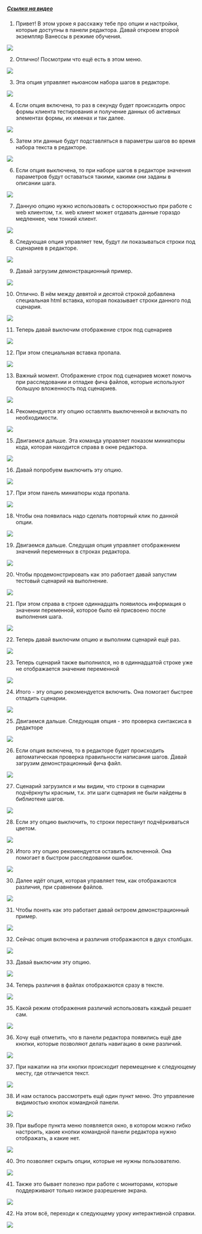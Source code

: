 ﻿##### [Ссылка на видео](https://youtu.be/3Lzbzm4Eea0)

001. Привет! В этом уроке я расскажу тебе про опции и настройки, которые доступны в панели редактора. Давай откроем второй экземпляр Ванессы в режиме обучения.

![](https://vanessa-files.do.bit-erp.ru/Doc/1.2.040.1/MD/Глава02/images/005_НастройкиВПанелиРедактораДругиеНастройки.png)

002. Отлично! Посмотрим что ещё есть в этом меню.

![](https://vanessa-files.do.bit-erp.ru/Doc/1.2.040.1/MD/Глава02/images/008_НастройкиВПанелиРедактораДругиеНастройки.png)

003. Эта опция управляет ньюансом набора шагов в редакторе.

![](https://vanessa-files.do.bit-erp.ru/Doc/1.2.040.1/MD/Глава02/images/012_НастройкиВПанелиРедактораДругиеНастройки.png)

004. Если опция включена, то раз в секунду будет происходить опрос формы клиента тестирования и получение данных об активных элементах формы, их именах и так далее.

![](https://vanessa-files.do.bit-erp.ru/Doc/1.2.040.1/MD/Глава02/images/015_НастройкиВПанелиРедактораДругиеНастройки.png)

005. Затем эти данные будут подставляться в параметры шагов во время набора текста в редакторе.

![](https://vanessa-files.do.bit-erp.ru/Doc/1.2.040.1/MD/Глава02/images/016_НастройкиВПанелиРедактораДругиеНастройки.png)

006. Если опция выключена, то при наборе шагов в редакторе значения параметров будут оставаться такими, какими они заданы в описании шага.

![](https://vanessa-files.do.bit-erp.ru/Doc/1.2.040.1/MD/Глава02/images/017_НастройкиВПанелиРедактораДругиеНастройки.png)

007. Данную опцию нужно использовать с осторожностью при работе с web клиентом, т.к. web клиент может отдавать данные гораздо медленнее, чем тонкий клиент.

![](https://vanessa-files.do.bit-erp.ru/Doc/1.2.040.1/MD/Глава02/images/018_НастройкиВПанелиРедактораДругиеНастройки.png)

008. Следующая опция управляет тем, будут ли показываться строки под сценариев в редакторе.

![](https://vanessa-files.do.bit-erp.ru/Doc/1.2.040.1/MD/Глава02/images/022_НастройкиВПанелиРедактораДругиеНастройки.png)

009. Давай загрузим демонстрационный пример.

![](https://vanessa-files.do.bit-erp.ru/Doc/1.2.040.1/MD/Глава02/images/029_НастройкиВПанелиРедактораДругиеНастройки.png)

010. Отлично. В нём между девятой и десятой строкой добавлена специальная html вставка, которая показывает строки данного под сценария.

![](https://vanessa-files.do.bit-erp.ru/Doc/1.2.040.1/MD/Глава02/images/030_НастройкиВПанелиРедактораДругиеНастройки.png)

011. Теперь давай выключим отображение строк под сценариев

![](https://vanessa-files.do.bit-erp.ru/Doc/1.2.040.1/MD/Глава02/images/036_НастройкиВПанелиРедактораДругиеНастройки.png)

012. При этом специальная вставка пропала.

![](https://vanessa-files.do.bit-erp.ru/Doc/1.2.040.1/MD/Глава02/images/037_НастройкиВПанелиРедактораДругиеНастройки.png)

013. Важный момент. Отображение строк под сценариев может помочь при расследовании и отладке фича файлов, которые используют большую вложенность под сценариев.

![](https://vanessa-files.do.bit-erp.ru/Doc/1.2.040.1/MD/Глава02/images/038_НастройкиВПанелиРедактораДругиеНастройки.png)

014. Рекомендуется эту опцию оставлять выключенной и включать по необходимости.

![](https://vanessa-files.do.bit-erp.ru/Doc/1.2.040.1/MD/Глава02/images/039_НастройкиВПанелиРедактораДругиеНастройки.png)

015. Двигаемся дальше. Эта команда управляет показом миниатюры кода, которая находится справа в окне редактора.

![](https://vanessa-files.do.bit-erp.ru/Doc/1.2.040.1/MD/Глава02/images/045_НастройкиВПанелиРедактораДругиеНастройки.png)

016. Давай попробуем выключить эту опцию.

![](https://vanessa-files.do.bit-erp.ru/Doc/1.2.040.1/MD/Глава02/images/049_НастройкиВПанелиРедактораДругиеНастройки.png)

017. При этом панель миниатюры кода пропала.

![](https://vanessa-files.do.bit-erp.ru/Doc/1.2.040.1/MD/Глава02/images/050_НастройкиВПанелиРедактораДругиеНастройки.png)

018. Чтобы она появилась надо сделать повторный клик по данной опции.

![](https://vanessa-files.do.bit-erp.ru/Doc/1.2.040.1/MD/Глава02/images/055_НастройкиВПанелиРедактораДругиеНастройки.png)

019. Двигаемся дальше. Следущая опция управляет отображением значений переменных в строках редактора.

![](https://vanessa-files.do.bit-erp.ru/Doc/1.2.040.1/MD/Глава02/images/061_НастройкиВПанелиРедактораДругиеНастройки.png)

020. Чтобы продемонстрировать как это работает давай запустим тестовый сценарий на выполнение.

![](https://vanessa-files.do.bit-erp.ru/Doc/1.2.040.1/MD/Глава02/images/069_НастройкиВПанелиРедактораДругиеНастройки.png)

021. При этом справа в строке одиннадцать появилось информация о значении переменной, которое было ей присвоено после выполнения шага.

![](https://vanessa-files.do.bit-erp.ru/Doc/1.2.040.1/MD/Глава02/images/070_НастройкиВПанелиРедактораДругиеНастройки.png)

022. Теперь давай выключим опцию и выполним сценарий ещё раз.

![](https://vanessa-files.do.bit-erp.ru/Doc/1.2.040.1/MD/Глава02/images/077_НастройкиВПанелиРедактораДругиеНастройки.png)

023. Теперь сценарий также выполнился, но в одиннадцатой строке уже не отображается значение переменной

![](https://vanessa-files.do.bit-erp.ru/Doc/1.2.040.1/MD/Глава02/images/078_НастройкиВПанелиРедактораДругиеНастройки.png)

024. Итого - эту опцию рекомендуется включить. Она помогает быстрее отладить сценарии.

![](https://vanessa-files.do.bit-erp.ru/Doc/1.2.040.1/MD/Глава02/images/079_НастройкиВПанелиРедактораДругиеНастройки.png)

025. Двигаемся дальше. Следующая опция - это проверка синтаксиса в редакторе

![](https://vanessa-files.do.bit-erp.ru/Doc/1.2.040.1/MD/Глава02/images/085_НастройкиВПанелиРедактораДругиеНастройки.png)

026. Если опция включена, то в редакторе будет происходить автоматическая проверка правильности написания шагов. Давай загрузим демонстрационный фича файл.

![](https://vanessa-files.do.bit-erp.ru/Doc/1.2.040.1/MD/Глава02/images/092_НастройкиВПанелиРедактораДругиеНастройки.png)

027. Сценарий загрузился и мы видим, что строки в сценарии подчёркнуты красным, т.к. эти шаги сценария не были найдены в библиотеке шагов.

![](https://vanessa-files.do.bit-erp.ru/Doc/1.2.040.1/MD/Глава02/images/093_НастройкиВПанелиРедактораДругиеНастройки.png)

028. Если эту опцию выключить, то строки перестанут подчёркиваться цветом.

![](https://vanessa-files.do.bit-erp.ru/Doc/1.2.040.1/MD/Глава02/images/097_НастройкиВПанелиРедактораДругиеНастройки.png)

029. Итого эту опцию рекомендуется оставить включенной. Она помогает в быстром расследовании ошибок.

![](https://vanessa-files.do.bit-erp.ru/Doc/1.2.040.1/MD/Глава02/images/098_НастройкиВПанелиРедактораДругиеНастройки.png)

030. Далее идёт опция, которая управляет тем, как отображаются различия, при сравнении файлов.

![](https://vanessa-files.do.bit-erp.ru/Doc/1.2.040.1/MD/Глава02/images/104_НастройкиВПанелиРедактораДругиеНастройки.png)

031. Чтобы понять как это работает давай октроем демонстрационный пример.

![](https://vanessa-files.do.bit-erp.ru/Doc/1.2.040.1/MD/Глава02/images/109_НастройкиВПанелиРедактораДругиеНастройки.png)

032. Сейчас опция включена и различия отображаются в двух столбцах.

![](https://vanessa-files.do.bit-erp.ru/Doc/1.2.040.1/MD/Глава02/images/110_НастройкиВПанелиРедактораДругиеНастройки.png)

033. Давай выключим эту опцию.

![](https://vanessa-files.do.bit-erp.ru/Doc/1.2.040.1/MD/Глава02/images/116_НастройкиВПанелиРедактораДругиеНастройки.png)

034. Теперь различия в файлах отображаются сразу в тексте.

![](https://vanessa-files.do.bit-erp.ru/Doc/1.2.040.1/MD/Глава02/images/117_НастройкиВПанелиРедактораДругиеНастройки.png)

035. Какой режим отображения различий использовать каждый решает сам.

![](https://vanessa-files.do.bit-erp.ru/Doc/1.2.040.1/MD/Глава02/images/118_НастройкиВПанелиРедактораДругиеНастройки.png)

036. Хочу ещё отметить, что в панели редактора появились ещё две кнопки, которые позволяют делать навигацию в окне различий.

![](https://vanessa-files.do.bit-erp.ru/Doc/1.2.040.1/MD/Глава02/images/121_НастройкиВПанелиРедактораДругиеНастройки.png)

037. При нажатии на эти кнопки происходит перемещение к следующему месту, где отличается текст.

![](https://vanessa-files.do.bit-erp.ru/Doc/1.2.040.1/MD/Глава02/images/131_НастройкиВПанелиРедактораДругиеНастройки.png)

038. И нам осталось рассмотреть ещё один пункт меню. Это управление видимостью кнопок командной панели.

![](https://vanessa-files.do.bit-erp.ru/Doc/1.2.040.1/MD/Глава02/images/137_НастройкиВПанелиРедактораДругиеНастройки.png)

039. При выборе пункта меню появляется окно, в котором можно гибко настроить, какие кнопки командной панели редактора нужно отображать, а какие нет.

![](https://vanessa-files.do.bit-erp.ru/Doc/1.2.040.1/MD/Глава02/images/141_НастройкиВПанелиРедактораДругиеНастройки.png)

040. Это позволяет скрыть опции, которые не нужны пользователю.

![](https://vanessa-files.do.bit-erp.ru/Doc/1.2.040.1/MD/Глава02/images/142_НастройкиВПанелиРедактораДругиеНастройки.png)

041. Также это бывает полезно при работе с мониторами, которые поддерживают только низкое разрешение экрана.

![](https://vanessa-files.do.bit-erp.ru/Doc/1.2.040.1/MD/Глава02/images/143_НастройкиВПанелиРедактораДругиеНастройки.png)

042. На этом всё, переходи к следующему уроку интерактивной справки.

![](https://vanessa-files.do.bit-erp.ru/Doc/1.2.040.1/MD/Глава02/images/149_НастройкиВПанелиРедактораДругиеНастройки.png)
